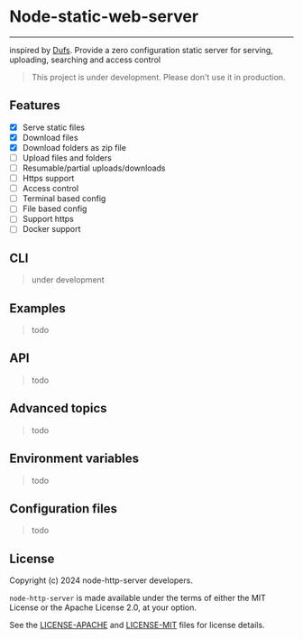 # Node-static-web-server
---
inspired by [Dufs](https://github.com/sigoden/dufs). Provide a zero configuration static server for serving, uploading, searching and access control

> This project is under development. Please don't use it in production.

## Features
- [x] Serve static files
- [x] Download files
- [x] Download folders as zip file
- [ ] Upload files and folders
- [ ] Resumable/partial uploads/downloads
- [ ] Https support
- [ ] Access control
- [ ] Terminal based config
- [ ] File based config
- [ ] Support https
- [ ] Docker support

## CLI
> under development

## Examples
> todo

## API
> todo

## Advanced topics

> todo

## Environment variables

> todo

## Configuration files

> todo

## License

Copyright (c) 2024 node-http-server developers.

`node-http-server` is made available under the terms of either the MIT License or the Apache License 2.0, at your option.

See the [LICENSE-APACHE](#) and [LICENSE-MIT](#) files for license details.
